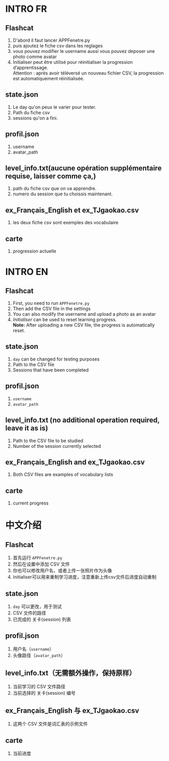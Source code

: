 # INTRO FR  

## Flashcat
1. D'abord il faut lancer APPFenetre.py    
2. puis ajoutez le fiche csv dans les reglages    
3. vous pouvez modifier le username aussi vous pouvez deposer une photo comme avatar
4. Initialiser peut être utilisé pour réinitialiser la progression d’apprentissage.  
Attention : après avoir téléversé un nouveau fichier CSV, la progression est automatiquement réinitialisée.    

## state.json
1. Le day qu'on peux le varier pour tester.    
2. Path du fiche csv 
3. sessions qu'on a fini.  

## profil.json
1. username  
2. avatar_path  

## level_info.txt(aucune opération supplémentaire requise, laisser comme ça,)  
1. path du fiche csv que on va apprendre.  
2. numero du session que tu choissis maintenant.   

## ex_Français_English et ex_TJgaokao.csv    
1. les deux fiche csv sont exemples des vocabulaire

## carte  
1. progression actuelle  

# INTRO EN  

## Flashcat
1. First, you need to run `APPFenetre.py`  
2. Then add the CSV file in the settings  
3. You can also modify the username and upload a photo as an avatar  
4. *Initialiser* can be used to reset learning progress.  
**Note:** After uploading a new CSV file, the progress is automatically reset.  

## state.json
1. `day` can be changed for testing purposes  
2. Path to the CSV file  
3. Sessions that have been completed  

## profil.json
1. `username`  
2. `avatar_path`  

## level_info.txt (no additional operation required, leave it as is)  
1. Path to the CSV file to be studied  
2. Number of the session currently selected  

## ex_Français_English and ex_TJgaokao.csv  
1. Both CSV files are examples of vocabulary lists

## carte  
1. current progress  

# 中文介绍  

## Flashcat
1. 首先运行 `APPFenetre.py`  
2. 然后在设置中添加 CSV 文件  
3. 你也可以修改用户名，或者上传一张照片作为头像
4. Initialiser可以用来重制学习进度，注意重新上传csv文件后进度自动重制

## state.json
1. `day` 可以更改，用于测试  
2. CSV 文件的路径  
3. 已完成的 关卡(session) 列表  

## profil.json
1. 用户名（`username`）  
2. 头像路径（`avatar_path`）  

## level_info.txt（无需额外操作，保持原样）  
1. 当前学习的 CSV 文件路径  
2. 当前选择的 关卡(session) 编号  

## ex_Français_English 与 ex_TJgaokao.csv  
1. 这两个 CSV 文件是词汇表的示例文件  

## carte  
1. 当前进度  





